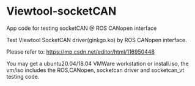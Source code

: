 # Viewtool-socketCAN
App code for testing socketCAN @ ROS CANopen interface

Test Viewtool SocketCAN driver(ginkgo.ko) by ROS CANopen interface.

Please refer to:
https://mp.csdn.net/editor/html/116950448

You may get a ubuntu20.04/18.04 VMWare workstation or install.iso, 
the vm/iso includes the ROS,CANopen, socketcan driver and socketcan_vt testing code.
